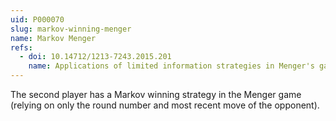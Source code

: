 ```yaml
---
uid: P000070
slug: markov-winning-menger
name: Markov Menger
refs:
  - doi: 10.14712/1213-7243.2015.201
    name: Applications of limited information strategies in Menger's game
---
```

The second player has a Markov winning strategy in the Menger game (relying on only the round number and most recent move of the opponent).

